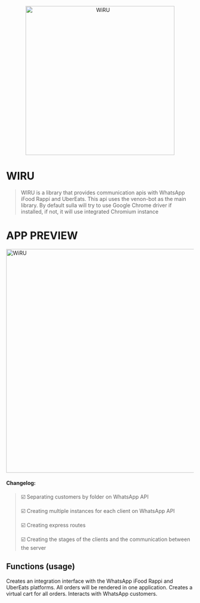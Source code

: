 <p align="center">
  <a href="https://github.com/filipeborelli/wiru">
    <img width="400px" src="https://i.ibb.co/fXPYByc/IMG.png" alt="WiRU">
  </a>
</p>

# WIRU

> WIRU is a library that provides communication apis with WhatsApp iFood Rappi and UberEats.
> This api uses the venon-bot as the main library.
> By default sulla will try to use Google Chrome driver if installed, if not, it will use integrated Chromium instance

# APP PREVIEW
<p>
  <a href="https://github.com/filipeborelli/wiru">
    <img width="600px" src="https://i.imgur.com/ofP38rM.png" alt="WiRU">
  </a>
</p>

#### Changelog:
> ☑️ Separating customers by folder on WhatsApp API
>
> ☑️ Creating multiple instances for each client on WhatsApp API
>
> ☑️ Creating express routes
>
> ☑️ Creating the stages of the clients and the communication between the server
>

## Functions (usage)
Creates an integration interface with the WhatsApp iFood Rappi and UberEats platforms.
All orders will be rendered in one application.
Creates a virtual cart for all orders.
Interacts with WhatsApp customers.


